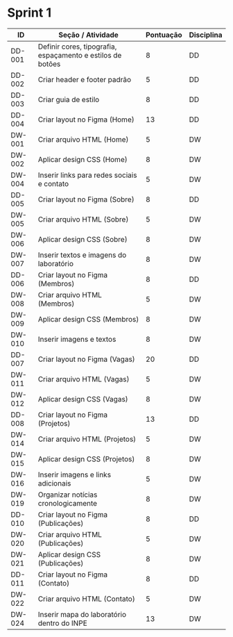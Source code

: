 # Sprint 1

| ID     | Seção / Atividade | Pontuação | Disciplina |
|--------|-------------------|-----------|------------|
| DD-001 | Definir cores, tipografia, espaçamento e estilos de botões | 8  | DD |
| DD-002 | Criar header e footer padrão | 5  | DD |
| DD-003 | Criar guia de estilo | 8  | DD |
| DD-004 | Criar layout no Figma (Home) | 13 | DD |
| DW-001 | Criar arquivo HTML (Home) | 5  | DW |
| DW-002 | Aplicar design CSS (Home) | 8  | DW |
| DW-004 | Inserir links para redes sociais e contato | 5  | DW |
| DD-005 | Criar layout no Figma (Sobre) | 8  | DD |
| DW-005 | Criar arquivo HTML (Sobre) | 5  | DW |
| DW-006 | Aplicar design CSS (Sobre) | 8  | DW |
| DW-007 | Inserir textos e imagens do laboratório | 8  | DW |
| DD-006 | Criar layout no Figma (Membros) | 8  | DD |
| DW-008 | Criar arquivo HTML (Membros) | 5  | DW |
| DW-009 | Aplicar design CSS (Membros) | 8  | DW |
| DW-010 | Inserir imagens e textos | 8  | DW |
| DD-007 | Criar layout no Figma (Vagas) | 20 | DD |
| DW-011 | Criar arquivo HTML (Vagas) | 5  | DW |
| DW-012 | Aplicar design CSS (Vagas) | 8  | DW |
| DD-008 | Criar layout no Figma (Projetos) | 13 | DD |x g4 
| DW-014 | Criar arquivo HTML (Projetos) | 5  | DW |
| DW-015 | Aplicar design CSS (Projetos) | 8  | DW |
| DW-016 | Inserir imagens e links adicionais | 5  | DW |
| DW-019 | Organizar notícias cronologicamente | 8  | DW |
| DD-010 | Criar layout no Figma (Publicações) | 8  | DD |
| DW-020 | Criar arquivo HTML (Publicações) | 5  | DW |
| DW-021 | Aplicar design CSS (Publicações) | 8  | DW |
| DD-011 | Criar layout no Figma (Contato) | 8  | DD |
| DW-022 | Criar arquivo HTML (Contato) | 5  | DW |
| DW-024 | Inserir mapa do laboratório dentro do INPE | 13 | DW |

